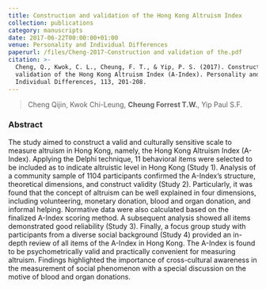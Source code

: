 ```yaml
---
title: Construction and validation of the Hong Kong Altruism Index
collection: publications
category: manuscripts
date: 2017-06-22T00:00:00+01:00
venue: Personality and Individual Differences
paperurl: /files/Cheng-2017-Construction and validation of the.pdf
citation: >-
  Cheng, Q., Kwok, C. L., Cheung, F. T., & Yip, P. S. (2017). Construction and
  validation of the Hong Kong Altruism Index (A-Index). Personality and
  Individual Differences, 113, 201-208.
---
```

> Cheng Qijin, Kwok Chi-Leung, **Cheung Forrest T.W.**, Yip Paul S.F.

### Abstract

The study aimed to construct a valid and culturally sensitive scale to measure altruism in Hong Kong, namely, the Hong Kong Altruism Index (A-Index). Applying the Delphi technique, 11 behavioral items were selected to be included as to indicate altruistic level in Hong Kong (Study 1). Analysis of a community sample of 1104 participants confirmed the A-Index’s structure, theoretical dimensions, and construct validity (Study 2). Particularly, it was found that the concept of altruism can be well explained in four dimensions, including volunteering, monetary donation, blood and organ donation, and informal helping. Normative data were also calculated based on the finalized A-Index scoring method. A subsequent analysis showed all items demonstrated good reliability (Study 3). Finally, a focus group study with participants from a diverse social background (Study 4) provided an in-depth review of all items of the A-Index in Hong Kong. The A-Index is found to be psychometrically valid and practically convenient for measuring altruism. Findings highlighted the importance of cross-cultural awareness in the measurement of social phenomenon with a special discussion on the motive of blood and organ donations.